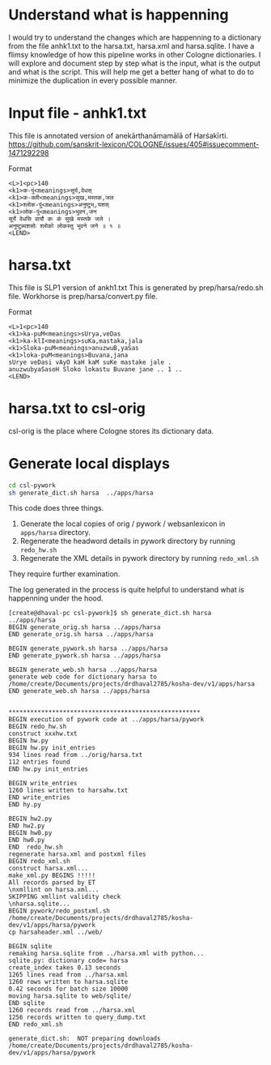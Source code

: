 # Understand what is happenning

I would try to understand the changes which are happenning to a dictionary from the file anhk1.txt to the harsa.txt, harsa.xml and harsa.sqlite. 
I have a flimsy knowledge of how this pipeline works in other Cologne dictionaries. I will explore and document step by step what is the input, what is the output and what is the script. This will help me get a better hang of what to do to minimize the duplication in every possible manner.

# Input file - anhk1.txt

This file is annotated version of anekārthanāmamālā of Harśakīrti. https://github.com/sanskrit-lexicon/COLOGNE/issues/405#issuecomment-1471292298 

Format
```
<L>1<pc>140
<k1>क-पुं<meanings>सूर्य,वेधस्
<k1>क-क्ली<meanings>सुख,मस्तक,जल
<k1>श्लोक-पुं<meanings>अनुष्टुभ्,यशस्
<k1>लोक-पुं<meanings>भुवन,जन
सूर्ये वेधसि वायौ कः कं सुखे मस्तके जले ।
अनुष्टुब्यशसोः श्लोको लोकस्तु भुवने जने ॥ १ ॥
<LEND>
```

# harsa.txt

This file is SLP1 version of ankh1.txt
This is generated by prep/harsa/redo.sh file.
Workhorse is prep/harsa/convert.py file.

Format
```
<L>1<pc>140
<k1>ka-puM<meanings>sUrya,veDas
<k1>ka-klI<meanings>suKa,mastaka,jala
<k1>Sloka-puM<meanings>anuzwuB,yaSas
<k1>loka-puM<meanings>Buvana,jana
sUrye veDasi vAyO kaH kaM suKe mastake jale .
anuzwubyaSasoH Sloko lokastu Buvane jane .. 1 ..
<LEND>
```

# harsa.txt to csl-orig

csl-orig is the place where Cologne stores its dictionary data.

# Generate local displays

```sh
cd csl-pywork
sh generate_dict.sh harsa  ../apps/harsa
```

This code does three things.
1. Generate the local copies of orig / pywork / websanlexicon in `apps/harsa` directory.
2. Regenerate the headword details in pywork directory by running `redo_hw.sh`
3. Regenerate the XML details in pywork directory by running `redo_xml.sh`

They require further examination.

The log generated in the process is quite helpful to understand what is happenning under the hood.

```
[create@dhaval-pc csl-pywork]$ sh generate_dict.sh harsa  ../apps/harsa
BEGIN generate_orig.sh harsa ../apps/harsa
END generate_orig.sh harsa ../apps/harsa

BEGIN generate_pywork.sh harsa ../apps/harsa
END generate_pywork.sh harsa ../apps/harsa

BEGIN generate_web.sh harsa ../apps/harsa
generate web code for dictionary harsa to /home/create/Documents/projects/drdhaval2785/kosha-dev/v1/apps/harsa
END generate_web.sh harsa ../apps/harsa


*****************************************************
BEGIN execution of pywork code at ../apps/harsa/pywork
BEGIN redo_hw.sh
construct xxxhw.txt
BEGIN hw.py
BEGIN hw.py init_entries
934 lines read from ../orig/harsa.txt
112 entries found
END hw.py init_entries

BEGIN write_entries
1260 lines written to harsahw.txt
END write_entries
END hy.py

BEGIN hw2.py
END hw2.py
BEGIN hw0.py
END hw0.py
END  redo_hw.sh
regenerate harsa.xml and postxml files
BEGIN redo_xml.sh
construct harsa.xml...
make_xml.py BEGINS !!!!!
All records parsed by ET
\nxmllint on harsa.xml...
SKIPPING xmllint validity check
\nharsa.sqlite...
BEGIN pywork/redo_postxml.sh
/home/create/Documents/projects/drdhaval2785/kosha-dev/v1/apps/harsa/pywork
cp harsaheader.xml ../web/

BEGIN sqlite
remaking harsa.sqlite from ../harsa.xml with python...
sqlite.py: dictionary code= harsa
create_index takes 0.13 seconds
1265 lines read from ../harsa.xml
1260 rows written to harsa.sqlite
0.42 seconds for batch size 10000
moving harsa.sqlite to web/sqlite/
END sqlite
1260 records read from ../harsa.xml
1256 records written to query_dump.txt
END redo_xml.sh

generate_dict.sh:  NOT preparing downloads
/home/create/Documents/projects/drdhaval2785/kosha-dev/v1/apps/harsa/pywork
```




